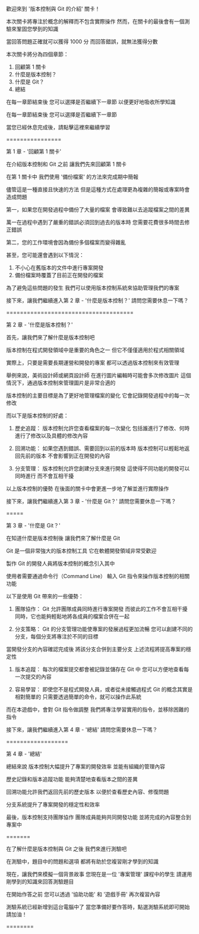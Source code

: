 歡迎來到
'版本控制與 Git 的介紹' 關卡！

本次關卡將專注於概念的解釋而不包含實際操作
然而，在關卡的最後會有一個測驗來鞏固您學到的知識

當回答問題正確就可以獲得 1000 分
而回答錯誤，就無法獲得分數

本次關卡將分為四個章節：
1. 回顧第 1 關卡
2. 什麼是版本控制？
3. 什麼是 Git？
4. 總結

在每一章節結束後
您可以選擇是否繼續下一章節
以便更好地吸收所學知識

在每一章節結束後
您可以選擇是否繼續下一章節

當您已經休息完成後，請點擊這裡來繼續學習

================

第 1 章 - '回顧第 1 關卡'

在介紹版本控制和 Git 之前
讓我們先來回顧第 1 關卡

在第 1 關卡中
我們使用 '備份檔案' 的方法來完成期中簡報

儘管這是一種直接且快速的方法
但是這種方式在處理更為複雜的簡報或專案時會造成問題

第一，如果您在開發過程中備份了大量的檔案
會導致難以去追蹤檔案之間的差異

萬一在過程中遇到了嚴重的錯誤必須回到過去的版本時
您需要花費很多時間去修正錯誤

第二，您的工作環境會因為備份多個檔案而變得雜亂

甚至，您可能還會遇到以下情況：
1. 不小心在舊版本的文件中進行專案開發
2. 備份檔案時覆蓋了目前正在開發的檔案

為了避免這些問題的發生
我們可以使用版本控制系統來協助管理我們的專案

接下來，讓我們繼續進入第 2 章 - '什麼是版本控制？'
請問您需要休息一下嗎？

=====================================

第 2 章 - '什麼是版本控制？'

首先，讓我們來了解什麼是版本控制吧

版本控制在程式開發領域中是重要的角色之一
但它不僅僅適用於程式相關領域

實際上，只要是需要長期運營和開發的專案
都可以透過版本控制來有效管理

舉例來說，美術設計師或網頁設計師
在進行圖片編輯時可能會多次修改圖片
這個情況下，通過版本控制來管理圖片是非常合適的

版本控制的主要目標是為了更好地管理檔案的變化
它會記錄開發過程中的每一次修改

而以下是版本控制的好處：

1. 歷史追蹤： 
版本控制允許您查看檔案的每一次變化
包括誰進行了修改、何時進行了修改以及具體的修改內容

2. 回溯功能： 
如果您遇到錯誤、需要回到以前的版本時
版本控制可以輕鬆地返回先前的版本
不會影響到正在開發的內容

3. 分支管理： 
版本控制允許您創建分支來進行開發
這使得不同功能的開發可以同時進行
而不會互相干擾

以上版本控制的優勢
在後面的關卡中會更進一步地了解並進行實際操作

接下來，讓我們繼續進入第 3 章 - '什麼是 Git？'
請問您需要休息一下嗎？

=====

第 3 章 - '什麼是 Git？'

在知道什麼是版本控制後
讓我們來了解什麼是 Git

Git 是一個非常強大的版本控制工具
它在軟體開發領域非常受歡迎

製作 Git 的開發人員將版本控制的概念引入其中

使用者需要通過命令行（Command Line）
輸入 Git 指令來操作版本控制的相關功能

以下是使用 Git 帶來的一些優勢：

1. 團隊協作：
Git 允許團隊成員同時進行專案開發
而彼此的工作不會互相干擾
同時，它也能夠輕鬆地將各成員的檔案合併在一起

1. 分支策略： 
Git 的分支管理功能使專案的發展過程更加流暢
您可以創建不同的分支，每個分支將專注於不同的目標

當開發分支的內容確認完成後
將該分支合併到主要分支
上述流程將提高專案的穩定性

1. 版本追蹤：
每次的檔案提交都會被記錄並儲存在 Git 中
您可以方便地查看每一次提交的內容

1. 容易學習： 
即使您不是程式開發人員，或者從未接觸過程式
Git 的概念其實是相對簡單的
只需要透過簡單的命令，就可以操作此系統

而在本遊戲中，會對 Git 指令做調整
我們將專注學習實用的指令，並移除困難的指令

接下來，讓我們繼續進入第 4 章 - '總結'
請問您需要休息一下嗎？

==================

第 4 章 - '總結'

總結來說
版本控制大幅提升了專案的開發效率
並能有組織的管理內容

歷史記錄和版本追蹤功能
能夠清楚地查看版本之間的差異

回溯功能允許我們返回先前的歷史版本
以便於查看歷史內容、修復問題

分支系統提升了專案開發的穩定性和效率

最後，版本控制支持團隊協作
團隊成員能夠共同開發功能
並將完成的內容整合到專案中

=======

在了解什麼是版本控制與 Git 之後
我們來進行測驗吧
 
在測驗中，題目中的問題和選項
都將有助於您複習剛才學到的知識

現在，讓我們來模擬一個背景故事
您現在是一位 '專案管理' 課程中的學生
請運用剛學到的知識來回答測驗題目

在開始作答之前
您可以透過 '協助功能' 和 '遊戲手冊' 再次複習內容

測驗系統已經新增到這台電腦中了
當您準備好要作答時，點選測驗系統即可開始
請加油！

========
